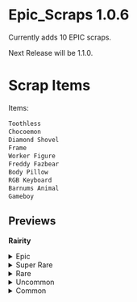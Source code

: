 # Epic_Scraps 1.0.6

Currently adds 10 EPIC scraps.

Next Release will be 1.1.0.

# Scrap Items
Items:

    Toothless
    Chocoemon
    Diamond Shovel
    Frame
    Worker Figure
    Freddy Fazbear
    Body Pillow
    RGB Keyboard
    Barnums Animal
    Gameboy

## Previews
<b>Rairity</b>

<details> <summary>Epic</summary>

    ### Diamond Shovel
![Diamond Shovel](https://raw.githubusercontent.com/CRAZY-puppy/Epic-Scraps/main/Preview/Diamond%20Shovel.png)
    
    ### Frame
![Frame](https://raw.githubusercontent.com/CRAZY-puppy/Epic-Scraps/main/Preview/Frame.png)   
</details>

<details> <summary>Super Rare</summary>
</details>

<details> <summary>Rare</summary>
</details>

<details> <summary>Uncommon</summary>
</details>

<details> <summary>Common</summary>
</details>
